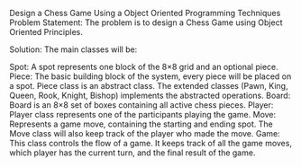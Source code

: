 Design a Chess Game Using a Object Oriented Programming Techniques
Problem Statement: The problem is to design a Chess Game using Object Oriented Principles.

Solution:
The main classes will be:

Spot: A spot represents one block of the 8×8 grid and an optional piece.
Piece: The basic building block of the system, every piece will be placed on a spot. Piece class is an abstract class. The extended classes (Pawn, King, Queen, Rook, Knight, Bishop) implements the abstracted operations.
Board: Board is an 8×8 set of boxes containing all active chess pieces.
Player: Player class represents one of the participants playing the game.
Move: Represents a game move, containing the starting and ending spot. The Move class will also keep track of the player who made the move.
Game: This class controls the flow of a game. It keeps track of all the game moves, which player has the current turn, and the final result of the game.
